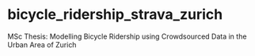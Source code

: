 # bicycle_ridership_strava_zurich
MSc Thesis: Modelling Bicycle Ridership using Crowdsourced Data in the Urban Area of Zurich
